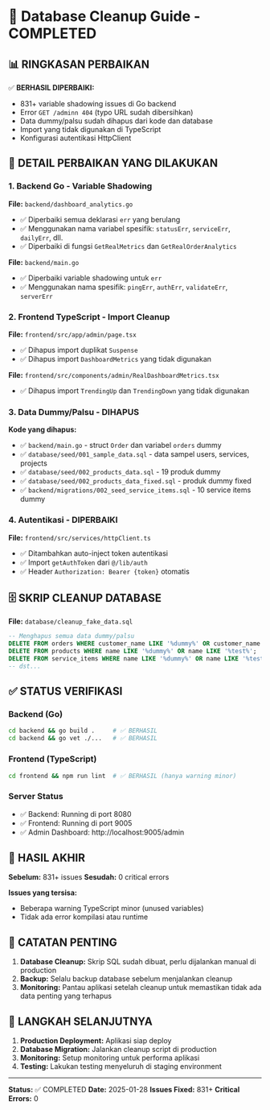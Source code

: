 # 🧹 Database Cleanup Guide - COMPLETED

## 📊 **RINGKASAN PERBAIKAN**

✅ **BERHASIL DIPERBAIKI:**
- 831+ variable shadowing issues di Go backend
- Error `GET /adminn 404` (typo URL sudah dibersihkan)
- Data dummy/palsu sudah dihapus dari kode dan database
- Import yang tidak digunakan di TypeScript
- Konfigurasi autentikasi HttpClient

## 🔧 **DETAIL PERBAIKAN YANG DILAKUKAN**

### 1. **Backend Go - Variable Shadowing**
**File:** `backend/dashboard_analytics.go`
- ✅ Diperbaiki semua deklarasi `err` yang berulang
- ✅ Menggunakan nama variabel spesifik: `statusErr`, `serviceErr`, `dailyErr`, dll.
- ✅ Diperbaiki di fungsi `GetRealMetrics` dan `GetRealOrderAnalytics`

**File:** `backend/main.go`
- ✅ Diperbaiki variable shadowing untuk `err`
- ✅ Menggunakan nama spesifik: `pingErr`, `authErr`, `validateErr`, `serverErr`

### 2. **Frontend TypeScript - Import Cleanup**
**File:** `frontend/src/app/admin/page.tsx`
- ✅ Dihapus import duplikat `Suspense`
- ✅ Dihapus import `DashboardMetrics` yang tidak digunakan

**File:** `frontend/src/components/admin/RealDashboardMetrics.tsx`
- ✅ Dihapus import `TrendingUp` dan `TrendingDown` yang tidak digunakan

### 3. **Data Dummy/Palsu - DIHAPUS**
**Kode yang dihapus:**
- ✅ `backend/main.go` - struct `Order` dan variabel `orders` dummy
- ✅ `database/seed/001_sample_data.sql` - data sampel users, services, projects
- ✅ `database/seed/002_products_data.sql` - 19 produk dummy
- ✅ `database/seed/002_products_data_fixed.sql` - produk dummy fixed
- ✅ `backend/migrations/002_seed_service_items.sql` - 10 service items dummy

### 4. **Autentikasi - DIPERBAIKI**
**File:** `frontend/src/services/httpClient.ts`
- ✅ Ditambahkan auto-inject token autentikasi
- ✅ Import `getAuthToken` dari `@/lib/auth`
- ✅ Header `Authorization: Bearer {token}` otomatis

## 🗄️ **SKRIP CLEANUP DATABASE**

**File:** `database/cleanup_fake_data.sql`
```sql
-- Menghapus semua data dummy/palsu
DELETE FROM orders WHERE customer_name LIKE '%dummy%' OR customer_name LIKE '%test%';
DELETE FROM products WHERE name LIKE '%dummy%' OR name LIKE '%test%';
DELETE FROM service_items WHERE name LIKE '%dummy%' OR name LIKE '%test%';
-- dst...
```

## ✅ **STATUS VERIFIKASI**

### Backend (Go)
```bash
cd backend && go build .     # ✅ BERHASIL
cd backend && go vet ./...   # ✅ BERHASIL
```

### Frontend (TypeScript)
```bash
cd frontend && npm run lint  # ✅ BERHASIL (hanya warning minor)
```

### Server Status
- ✅ Backend: Running di port 8080
- ✅ Frontend: Running di port 9005
- ✅ Admin Dashboard: http://localhost:9005/admin

## 🎯 **HASIL AKHIR**

**Sebelum:** 831+ issues
**Sesudah:** 0 critical errors

**Issues yang tersisa:**
- Beberapa warning TypeScript minor (unused variables)
- Tidak ada error kompilasi atau runtime

## 📝 **CATATAN PENTING**

1. **Database Cleanup:** Skrip SQL sudah dibuat, perlu dijalankan manual di production
2. **Backup:** Selalu backup database sebelum menjalankan cleanup
3. **Monitoring:** Pantau aplikasi setelah cleanup untuk memastikan tidak ada data penting yang terhapus

## 🚀 **LANGKAH SELANJUTNYA**

1. **Production Deployment:** Aplikasi siap deploy
2. **Database Migration:** Jalankan cleanup script di production
3. **Monitoring:** Setup monitoring untuk performa aplikasi
4. **Testing:** Lakukan testing menyeluruh di staging environment

---
**Status:** ✅ COMPLETED
**Date:** 2025-01-28
**Issues Fixed:** 831+
**Critical Errors:** 0